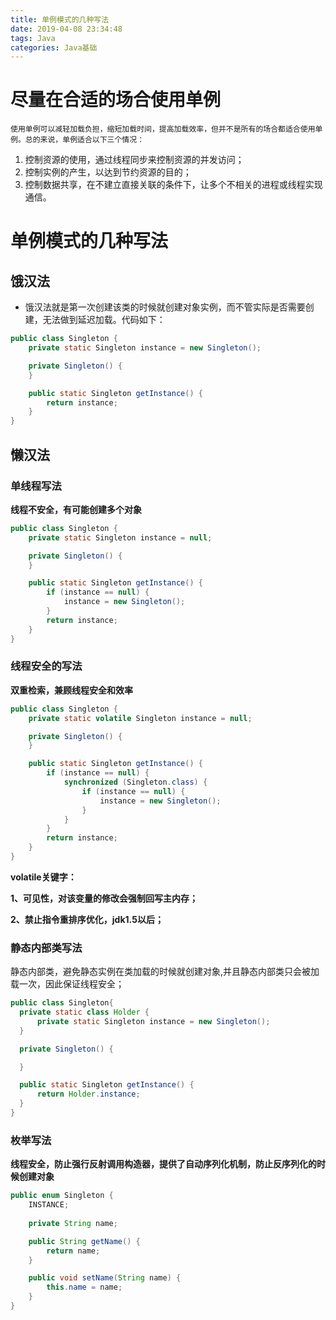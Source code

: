 ```yaml
---
title: 单例模式的几种写法
date: 2019-04-08 23:34:48
tags: Java
categories: Java基础
---
```


# 尽量在合适的场合使用单例

	使用单例可以减轻加载负担，缩短加载时间，提高加载效率，但并不是所有的场合都适合使用单例。总的来说，单例适合以下三个情况：
1. 控制资源的使用，通过线程同步来控制资源的并发访问；
2. 控制实例的产生，以达到节约资源的目的；
3. 控制数据共享，在不建立直接关联的条件下，让多个不相关的进程或线程实现通信。
<!--more-->

# 单例模式的几种写法

## 饿汉法

- 饿汉法就是第一次创建该类的时候就创建对象实例，而不管实际是否需要创建，无法做到延迟加载。代码如下：

```java
public class Singleton {
    private static Singleton instance = new Singleton();

    private Singleton() {
    }

    public static Singleton getInstance() {
        return instance;
    }
}
```

## 懒汉法

###  单线程写法

**线程不安全，有可能创建多个对象**
```java
public class Singleton {
    private static Singleton instance = null;

    private Singleton() {
    }

    public static Singleton getInstance() {
        if (instance == null) {
            instance = new Singleton();
        }
        return instance;
    }
}
```


### 线程安全的写法

**双重检索，兼顾线程安全和效率**
```java
public class Singleton {
    private static volatile Singleton instance = null;

    private Singleton() {
    }

    public static Singleton getInstance() {
        if (instance == null) {
            synchronized (Singleton.class) {
                if (instance == null) {
                    instance = new Singleton();
                }
            }
        }
        return instance;
    }
}
```
**volatile关键字：**

**1、可见性，对该变量的修改会强制回写主内存；**

**2、禁止指令重排序优化，jdk1.5以后；**
### 静态内部类写法
  静态内部类，避免静态实例在类加载的时候就创建对象,并且静态内部类只会被加载一次，因此保证线程安全；
  ```java
  public class Singleton{
    private static class Holder {
        private static Singleton instance = new Singleton();
    }
  
    private Singleton() {
  
    }
  
    public static Singleton getInstance() {
        return Holder.instance;
    }
  }
  ```

### 枚举写法
**线程安全，防止强行反射调用构造器，提供了自动序列化机制，防止反序列化的时候创建对象**
```java
public enum Singleton {
    INSTANCE;
    
    private String name;

    public String getName() {
        return name;
    }

    public void setName(String name) {
        this.name = name;
    }
}
```